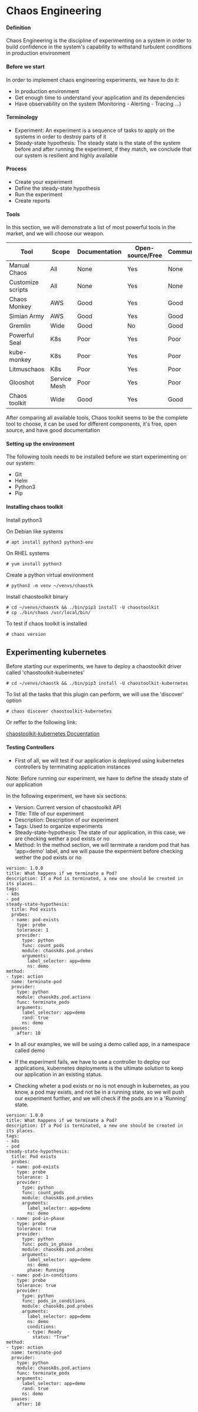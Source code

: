 # Chaos Engineering

#### Definition

Chaos Engineering is the discipline of experimenting on a system in order to build confidence in the system's capability to withstand turbulent conditions in production environment

#### Before we start

In order to implement chaos engineering experiments, we have to do it:

* In production environment
* Get enough time to understand your application and its dependencies
* Have observability on the system (Monitoring - Alerting - Tracing ...)

#### Terminology

* Experiment: An experiment is a sequence of tasks to apply on the systems in order to destroy parts of it
* Steady-state hypothesis: The steady state is the state of the system before and after running the experiment, if they match, we conclude that our system is resilient and highly available

#### Process

* Create your experiment
* Define the steady-state hypothesis 
* Run the experiment 
* Create reports

#### Tools

In this section, we will demonstrate a list of most powerful tools in the market, and we will choose our weapon.

| Tool              | Scope        | Documentation | Open-source/Free | Community |
|-------------------|--------------|---------------|------------------|-----------|
| Manual Chaos      | All          | None          | Yes              | None      |
| Customize scripts | All          | None          | Yes              | None      |
| Chaos Monkey      | AWS          | Good          | Yes              | Good      |
| Simian Army       | AWS          | Good          | Yes              | Good      |
| Gremlin           | Wide         | Good          | No               | Good      |
| Powerful Seal     | K8s          | Poor          | Yes              | Poor      |
| kube-monkey       | K8s          | Poor          | Yes              | Poor      |
| Litmuschaos       | K8s          | Poor          | Yes              | Poor      |
| Glooshot          | Service Mesh | Poor          | Yes              | Poor      |
| Chaos toolkit     | Wide         | Good          | Yes              | Good      |

After comparing all available tools, Chaos toolkit seems to be the complete tool to choose, it can be used for different components, it's free, open source, and have good documentation

#### Setting up the environment

The following tools needs to be installed before we start experimenting on our system:

* Git
* Helm
* Python3
* Pip

#### Installing chaos toolkit

Install python3

On Debian like systems

```
# apt install python3 python3-env
```

On RHEL systems

```
# yum install python3
```

Create a python virtual environment

```
# python3 -m venv ~/venvs/chaostk
```

Install chaostoolkit binary

```
# cd ~/venvs/chaostk && ./bin/pip3 install -U chaostoolkit
# cp ./bin/chaos /usr/local/bin/
```

To test if chaos toolkit is installed

```
# chaos version
```

## Experimenting kubernetes

Before starting our experiments, we have to deploy a chaostoolkit driver called 'chaostoolkit-kubernetes'

```
# cd ~/venvs/chaostk && ./bin/pip3 install -U chaostoolkit-kubernetes
```

To list all the tasks that this plugin can perform, we will use the 'discover' option

```
# chaos discover chaostoolkit-kubernetes
```

Or reffer to the following link:

[chaostoolkit-kubernetes Docuentation](https://docs.chaostoolkit.org/drivers/kubernetes/)

#### Testing Controllers

* First of all, we will test if our application is deployed using kubernetes controllers by terminating application instances

Note: Before running our experiment, we have to define the steady state of our application

In the following experiment, we have six sections:

* Version: Current version of chaostoolkit API 
* Title: Title of our experiment
* Description: Description of our experiment
* Tags: Used to organize experiments
* Steady-state-hypothesis: The state of our application, in this case, we are checking wether a pod exists or no
* Method: In the method section, we will terminate a random pod that has 'app=demo' label, and we will pause the expermient before checking wether the pod exists or no  

```
version: 1.0.0
title: What happens if we terminate a Pod?
description: If a Pod is terminated, a new one should be created in its places.
tags:
- k8s
- pod
steady-state-hypothesis:
  title: Pod exists
  probes:
  - name: pod-exists
    type: probe
    tolerance: 1
    provider:
      type: python
      func: count_pods
      module: chaosk8s.pod.probes
      arguments:
        label_selector: app=demo
        ns: demo
method:
- type: action
  name: terminate-pod
  provider:
    type: python
    module: chaosk8s.pod.actions
    func: terminate_pods
    arguments:
      label_selector: app=demo
      rand: true
      ns: demo
  pauses: 
    after: 10
```

- In all our examples, we will be using a demo called app, in a namespace called demo

- If the experiment fails, we have to use a controller to deploy our applications, kubernetes deployments is the ultimate solution to keep our application in an existing status.

- Checking wheter a pod exists or no is not enough in kubernetes, as you know, a pod may exists, and not be in a running state, so we will push our experiment further, and we will check if the pods are in a 'Running' state.

```
version: 1.0.0
title: What happens if we terminate a Pod?
description: If a Pod is terminated, a new one should be created in its places.
tags:
- k8s
- pod
steady-state-hypothesis:
  title: Pod exists
  probes:
  - name: pod-exists
    type: probe
    tolerance: 1
    provider:
      type: python
      func: count_pods
      module: chaosk8s.pod.probes
      arguments:
        label_selector: app=demo
        ns: demo
  - name: pod-in-phase
    type: probe
    tolerance: true
    provider:
      type: python
      func: pods_in_phase
      module: chaosk8s.pod.probes
      arguments:
        label_selector: app=demo
        ns: demo
        phase: Running
  - name: pod-in-conditions
    type: probe
    tolerance: true
    provider:
      type: python
      func: pods_in_conditions
      module: chaosk8s.pod.probes
      arguments:
        label_selector: app=demo
        ns: demo
        conditions:
        - type: Ready
          status: "True"
method:
- type: action
  name: terminate-pod
  provider:
    type: python
    module: chaosk8s.pod.actions
    func: terminate_pods
    arguments:
      label_selector: app=demo
      rand: true
      ns: demo
  pauses: 
    after: 10

```
